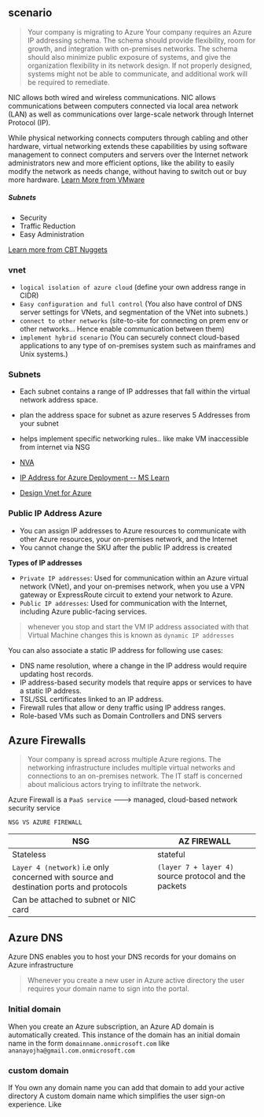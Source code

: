 ## scenario
> Your company is migrating to Azure Your company requires an Azure IP addressing schema. The schema should provide flexibility, room for growth, and integration with on-premises networks. The schema should also minimize public exposure of systems, and give the organization flexibility in its network design. If not properly designed, systems might not be able to communicate, and additional work will be required to remediate.

NIC allows both wired and wireless communications. NIC allows communications between computers connected via local area network (LAN) as well as communications over large-scale network through Internet Protocol (IP).

While physical networking connects computers through cabling and other hardware, virtual networking extends these capabilities by using software management to connect computers and servers over the Internet
network administrators new and more efficient options, like the ability to easily modify the network as needs change, without having to switch out or buy more hardware. [Learn More from VMware](https://www.vmware.com/topics/glossary/content/virtual-networking.html#:~:text=Virtual%20networking%20is%20the%20foundation,secure%2C%20and%20modify%20cloud%20resources.)

##### Subnets 
- Security
- Traffic Reduction 
- Easy Administration 

[Learn more from CBT Nuggets](https://www.networkcomputing.com/data-centers/5-subnetting-benefits)

### vnet 

- `logical isolation of azure cloud` (define your own address range in CIDR)
- `Easy configuration and full control` (You also have control of DNS server settings for VNets, and segmentation of the VNet into subnets.)
-  `connect to other networks` (site-to-site for connecting on prem env or other networks... Hence enable communication between them)
- `implement hybrid scenario` (You can securely connect cloud-based applications to any type of on-premises system such as mainframes and Unix systems.)

### Subnets
- Each subnet contains a range of IP addresses that fall within the virtual network address space. 
- plan the address space for subnet as azure reserves 5 Addresses from your subnet
- helps implement specific networking rules.. like make VM inaccessible from internet via NSG
- [NVA](https://aviatrix.com/learn-center/cloud-security/azure-network-virtual-appliance/#:~:text=Azure%20network%20virtual%20appliance%20is,(DMZ)%20in%20the%20cloud.)


- [IP Address for Azure Deployment -- MS Learn](https://docs.microsoft.com/en-us/learn/modules/design-ip-addressing-for-azure/#:~:text=A%20good%20Azure%20IP%20addressing,organization%20flexibility%20in%20its%20network.)

- [Design Vnet for Azure](https://docs.microsoft.com/en-us/azure/cloud-adoption-framework/ready/azure-best-practices/plan-for-ip-addressing) 

### Public IP Address Azure
- You can assign IP addresses to Azure resources to communicate with other Azure resources, your on-premises network, and the Internet 
-  You cannot change the SKU after the public IP address is created

**Types of IP addresses** 
- `Private IP addresses`: Used for communication within an Azure virtual network (VNet), and your on-premises network, when you use a VPN gateway or ExpressRoute circuit to extend your network to Azure.
- `Public IP addresses`: Used for communication with the Internet, including Azure public-facing services.

> whenever you stop and start the VM IP address associated with that Virtual Machine changes this is known as `dynamic IP addresses`

You can also associate a static IP address for following use cases:

- DNS name resolution, where a change in the IP address would require updating host records.
- IP address-based security models that require apps or services to have a static IP address.
- TSL/SSL certificates linked to an IP address.
- Firewall rules that allow or deny traffic using IP address ranges.
- Role-based VMs such as Domain Controllers and DNS servers

## Azure Firewalls
> Your company is spread across multiple Azure regions. The networking infrastructure includes multiple virtual networks and connections to an on-premises network. The IT staff is concerned about malicious actors trying to infiltrate the network.

Azure Firewall is a `PaaS service` ---> managed, cloud-based network security service

`NSG VS AZURE FIREWALL`

| NSG | AZ FIREWALL |
|------|-------|
| Stateless | stateful | 
| `Layer 4 (network)` i.e only concerned with source and destination ports and protocols | `(layer 7 + layer 4)` source protocol and the packets | 
| Can be attached to subnet or NIC card | |


## Azure DNS
Azure DNS enables you to host your DNS records for your domains on Azure infrastructure
> Whenever you create a new user in Azure active directory the user requires your domain name to sign into the portal. 

### Initial domain
When you create an Azure subscription, an Azure AD domain is automatically created. This instance of the domain has an initial domain name in the form `domainname.onmicrosoft.com` like `ananayojha@gmail.com.onmicrosoft.com`

### custom domain
If You own any domain name you can add that domain to add your active directory A custom domain name which simplifies the user sign-on experience. Like 
